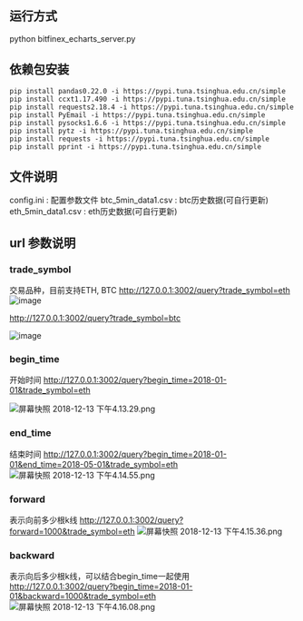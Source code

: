 
## 运行方式
python bitfinex_echarts_server.py


## 依赖包安装

```
pip install pandas0.22.0 -i https://pypi.tuna.tsinghua.edu.cn/simple
pip install ccxt1.17.490 -i https://pypi.tuna.tsinghua.edu.cn/simple
pip install requests2.18.4 -i https://pypi.tuna.tsinghua.edu.cn/simple
pip install PyEmail -i https://pypi.tuna.tsinghua.edu.cn/simple
pip install pysocks1.6.6 -i https://pypi.tuna.tsinghua.edu.cn/simple
pip install pytz -i https://pypi.tuna.tsinghua.edu.cn/simple
pip install requests -i https://pypi.tuna.tsinghua.edu.cn/simple
pip install pprint -i https://pypi.tuna.tsinghua.edu.cn/simple
```



## 文件说明
config.ini : 配置参数文件
btc_5min_data1.csv : btc历史数据(可自行更新)
eth_5min_data1.csv : eth历史数据(可自行更新)



## url 参数说明
### trade_symbol 
交易品种，目前支持ETH, BTC
http://127.0.0.1:3002/query?trade_symbol=eth
![image](https://raw.githubusercontent.com/Jornason/bitfinex_echarts/master/images/trade_symbol_eth.png)

http://127.0.0.1:3002/query?trade_symbol=btc

![image](https://raw.githubusercontent.com/Jornason/bitfinex_echarts/master/images/trade_symbol_btc.png)





### begin_time
开始时间
http://127.0.0.1:3002/query?begin_time=2018-01-01&trade_symbol=eth

![屏幕快照 2018-12-13 下午4.13.29.png](http://note.youdao.com/yws/res/24093/WEBRESOURCE11f8c39b7a9d52659df1e0859e6ecb4a)


### end_time
结束时间
http://127.0.0.1:3002/query?begin_time=2018-01-01&end_time=2018-05-01&trade_symbol=eth
![屏幕快照 2018-12-13 下午4.14.55.png](http://note.youdao.com/yws/res/24097/WEBRESOURCEc5280ea95e95c167d1666e3f539a365f)


### forward

表示向前多少根k线
http://127.0.0.1:3002/query?forward=1000&trade_symbol=eth
![屏幕快照 2018-12-13 下午4.15.36.png](https://note.youdao.com/src/WEBRESOURCEc62c44ec066a4fa9a6e6a64bf7043aed)


### backward

表示向后多少根k线，可以结合begin_time一起使用
http://127.0.0.1:3002/query?begin_time=2018-01-01&backward=1000&trade_symbol=eth
![屏幕快照 2018-12-13 下午4.16.08.png](http://note.youdao.com/yws/res/24101/WEBRESOURCE6e4221141e82ff56398a7c6b3f5d429d)
